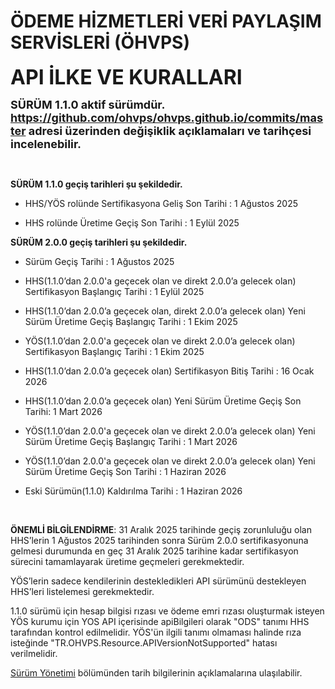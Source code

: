 #  ÖDEME HİZMETLERİ VERİ PAYLAŞIM SERVİSLERİ (ÖHVPS) 

**<font size=6>API İLKE VE KURALLARI  </font>**  

 <font size=4><b>SÜRÜM 1.1.0 aktif sürümdür.<br>
 <https://github.com/ohvps/ohvps.github.io/commits/master> adresi üzerinden değişiklik açıklamaları ve tarihçesi incelenebilir.<br></b></font>

<br/>


**SÜRÜM 1.1.0 geçiş tarihleri şu şekildedir.**

-	HHS/YÖS rolünde Sertifikasyona Geliş Son Tarihi : 1 Ağustos 2025

-	HHS rolünde Üretime Geçiş Son Tarihi : 1 Eylül 2025

**SÜRÜM 2.0.0 geçiş tarihleri şu şekildedir.**
  
- Sürüm Geçiş Tarihi : 1 Ağustos 2025

- HHS(1.1.0’dan 2.0.0'a geçecek olan ve direkt 2.0.0’a gelecek olan) Sertifikasyon Başlangıç Tarihi :  1 Eylül 2025

- HHS(1.1.0’dan 2.0.0’a geçecek olan, direkt 2.0.0’a gelecek olan) Yeni Sürüm Üretime Geçiş Başlangıç Tarihi : 1 Ekim 2025

- YÖS(1.1.0’dan 2.0.0'a geçecek olan ve direkt 2.0.0’a gelecek olan) Sertifikasyon Başlangıç Tarihi : 1 Ekim 2025

- HHS(1.1.0’dan 2.0.0’a geçecek olan) Sertifikasyon Bitiş Tarihi : 16 Ocak 2026

- HHS(1.1.0’dan 2.0.0’a geçecek olan) Yeni Sürüm Üretime Geçiş Son Tarihi: 1 Mart 2026

- YÖS(1.1.0’dan 2.0.0'a geçecek olan ve direkt 2.0.0’a gelecek olan) Yeni Sürüm Üretime Geçiş Başlangıç Tarihi : 1 Mart 2026

- YÖS(1.1.0’dan 2.0.0'a geçecek olan ve direkt 2.0.0’a gelecek olan) Yeni Sürüm Üretime Geçiş Son Tarihi : 1 Haziran 2026

- Eski Sürümün(1.1.0) Kaldırılma Tarihi : 1 Haziran 2026
<br>

**ÖNEMLİ BİLGİLENDİRME**: 31 Aralık 2025 tarihinde geçiş zorunluluğu olan HHS’lerin 1 Ağustos 2025 tarihinden sonra Sürüm 2.0.0 sertifikasyonuna gelmesi durumunda en geç 31 Aralık 2025 tarihine kadar sertifikasyon sürecini tamamlayarak üretime geçmeleri gerekmektedir.  

YÖS’lerin sadece kendilerinin destekledikleri API sürümünü destekleyen HHS’leri listelemesi gerekmektedir.

1.1.0 sürümü için hesap bilgisi rızası ve ödeme emri rızası oluşturmak isteyen YÖS kurumu için YOS API içerisinde apiBilgileri olarak "ODS" tanımı HHS tarafından kontrol edilmelidir. YÖS'ün ilgili tanımı olmaması halinde rıza isteğinde "TR.OHVPS.Resource.APIVersionNotSupported" hatası verilmelidir.

[Sürüm Yönetimi](surum-yonetimi) bölümünden tarih bilgilerinin açıklamalarına ulaşılabilir.


<br/>
<br/>
<br/>
<br/>
<br/>
<br/>
<br/>
<br/>
<br/>
<br/>
<br/>
<br/>
<br/>
<br/>
<br/>
<br/>
<br/>
<br/>
<br/>
<br/>
<br/>
<br/>
<br/>
